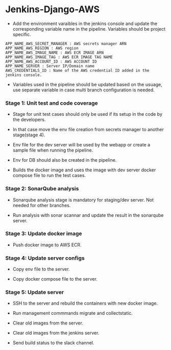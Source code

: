 # Jenkins-Django-AWS

+ Add the environment varaibles in the jenkins console and update the corresponding variable name in the pipeline. Variables should be project specific.

```
APP_NAME_AWS_SECRET_MANAGER : AWS secrets manager ARN
APP_NAME_AWS_REGION : AWS region
APP_NAME_AWS_IMAGE_NAME : AWS ECR IMAGE ARN
APP_NAME_AWS_IMAGE_TAG : AWS ECR IMAGE TAG NAME
APP_NAME_AWS_ACCOUNT_ID : AWS ACCOUNT ID
APP_NAME_SERVER : Server IP/Domain name
AWS_CREDENTIALS_ID : Name of the AWS credential ID added in the jenkins console.
```

+ Variables used in the pipeline should be updated based on the usuage, use separate variable in case multi branch configuration is needed. 

### Stage 1: Unit test and code coverage
+ Stage for unit test cases should only be used if its setup in the code by the developers. 

+ In that case move the env file creation from secrets manager to another stage(stage 4).

+ Env file for the dev server will be used by the webapp or create a sample file when running the pipeline.

+ Env for DB should also be created in the pipeline. 

+ Builds the docker image and uses the image with dev server docker compose file to run the test cases.

### Stage 2: SonarQube analysis
+ Sonarqube analysis stage is mandatory for staging/dev server. Not needed for other branches.

+ Run analysis with sonar scannar and update the result in the sonarqube server.


### Stage 3: Update docker image

+ Push docker image to AWS ECR.

### Stage 4: Update server configs

+ Copy env file to the server.

+ Copy docker compose file to the server.

### Stage 5: Update server

+ SSH to the server and rebuild the containers with new docker image.

+ Run management commmands migrate and collectstatic.

+ Clear old images from the server.

+ Clear old images from the jenkins server.

+ Send build status to the slack channel.


